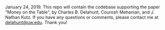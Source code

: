 
January 24, 2019.
This repo will contain the codebase supporting the paper "Money on the Table", by Charles B. Delahunt, Courosh Mehanian, and J. Nathan Kutz.
If you have any questions or comments, please contact me at delahunt@uw.edu.
Thank you!

